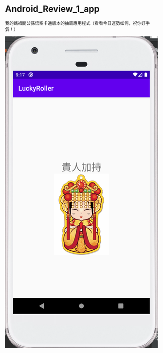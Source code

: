 # Android_Review_1_app
我的媽祖關公孫悟空卡通版本的抽籤應用程式（看看今日運勢如何，祝你好手氣！）

![](https://github.com/QueenieCplusplus/Android_Review_1_app/raw/main/output1.png)
